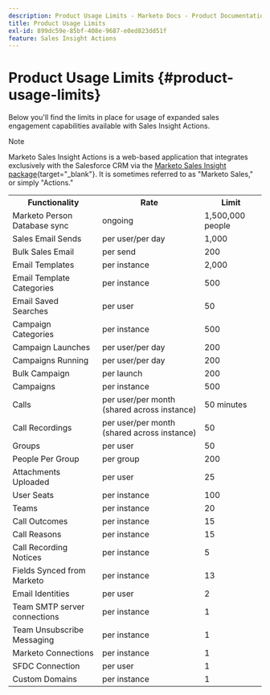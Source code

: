 ```yaml
---
description: Product Usage Limits - Marketo Docs - Product Documentation
title: Product Usage Limits
exl-id: 899dc59e-85bf-408e-9687-e0ed823dd51f
feature: Sales Insight Actions
---
```

# Product Usage Limits {#product-usage-limits}

Below you'll find the limits in place for usage of expanded sales engagement capabilities available with Sales Insight Actions.

>[!NOTE]
>
>Marketo Sales Insight Actions is a web-based application that integrates exclusively with the Salesforce CRM via the [Marketo Sales Insight package](/help/marketo/product-docs/marketo-sales-insight/msi-for-salesforce/installation/install-marketo-sales-insight-package-in-salesforce-appexchange.md){target="_blank"}. It is sometimes referred to as "Marketo Sales," or simply "Actions."

<table>
  <th>Functionality</th>
  <th>Rate</th>
  <th>Limit</th>
 <tr>
  <td>Marketo Person Database sync</td>
  <td>ongoing</td>
  <td>1,500,000 people</td>
 </tr>
 <tr>
  <td>Sales Email Sends</td>
  <td>per user/per day</td>
  <td>1,000</td>
 </tr>
 <tr>
  <td>Bulk Sales Email</td>
  <td>per send</td>
  <td>200</td>
 </tr>
 <tr>
  <td>Email Templates</td>
  <td>per instance</td>
  <td>2,000</td>
 </tr>
 <tr>
  <td>Email Template Categories</td>
  <td>per instance</td>
  <td>500</td>
 </tr>
 <tr>
  <td>Email Saved Searches</td>
  <td>per user</td>
  <td>50</td>
 </tr>
 <tr>
  <td>Campaign Categories</td>
  <td>per instance</td>
  <td>500</td>
 </tr>
 <tr>
  <td>Campaign Launches</td>
  <td>per user/per day</td>
  <td>200</td>
 </tr>
 <tr>
  <td>Campaigns Running</td>
  <td>per user/per day</td>
  <td>200</td>
 </tr>
 <tr>
  <td>Bulk Campaign</td>
  <td>per launch</td>
  <td>200</td>
 </tr>
 <tr>
  <td>Campaigns</td>
  <td>per instance</td>
  <td>500</td>
 </tr>
  <td>Calls</td>
  <td>per user/per month (shared across instance)</td>
  <td>50 minutes</td>
 </tr>
 <tr>
  <td>Call Recordings</td>
  <td>per user/per month (shared across instance)</td>
  <td>50</td>
 </tr>
 <tr>
  <td>Groups</td>
  <td>per user</td>
  <td>50</td>
 </tr>
 <tr>
  <td>People Per Group</td>
  <td>per group</td>
  <td>200</td>
 </tr>
 <tr>
  <td>Attachments Uploaded</td>
  <td>per user</td>
  <td>25</td>
 </tr>
 <tr>
  <td>User Seats</td>
  <td>per instance</td>
  <td>100</td>
 </tr>
 <tr>
  <td>Teams</td>
  <td>per instance</td>
  <td>20</td>
 </tr>
 <tr>
  <td>Call Outcomes</td>
  <td>per instance</td>
  <td>15</td>
 </tr>
 <tr>
  <td>Call Reasons</td>
  <td>per instance</td>
  <td>15</td>
 </tr>
 <tr>
  <td>Call Recording Notices</td>
  <td>per instance</td>
  <td>5</td>
 </tr>
 <tr>
  <td>Fields Synced from Marketo</td>
  <td>per instance</td>
  <td>13</td>
 </tr>
  <td>Email Identities</td>
  <td>per user</td>
  <td>2</td>
 </tr>
 <tr>
  <td>Team SMTP server connections</td>
  <td>per instance</td>
  <td>1</td>
 </tr>
 <tr>
  <td>Team Unsubscribe Messaging</td>
  <td>per instance</td>
  <td>1</td>
 </tr>
 <tr>
  <td>Marketo Connections</td>
  <td>per instance</td>
  <td>1</td>
 </tr>
 <tr>
  <td>SFDC Connection</td>
  <td>per user</td>
  <td>1</td>
 </tr>
 <tr>
  <td>Custom Domains</td>
  <td>per instance</td>
  <td>1</td>
 </tr>
</table>
